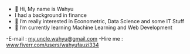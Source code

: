 - 👋 Hi, My name is Wahyu
- I had a background in finance
- 👀 I’m really interested in Econometric, Data Science and some IT Stuff
- 🌱 I’m currently learning Machine Learning and Web Development

-E-mail             : my.uncle.wahyu@gmail.com
-Hire me             : www.fiverr.com/users/wahyufauzi334

<!---
WahyuFauzi/WahyuFauzi is a ✨ special ✨ repository because its `README.md` (this file) appears on your GitHub profile.
You can click the Preview link to take a look at your changes.
--->
